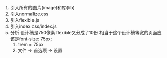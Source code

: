 1. 引入所有的图片(image)和库(lib)
2. 引入normalize.css
3. 引入flexible.js
4. 引入index.css/index.js
5. 分析 设计稿是750像素 flexible又分成了10份 相当于这个设计稿等宽的页面应该是font-size: 75px;
   1. 1rem = 75px
   2. 文件 -> 首选项 -> 设置


